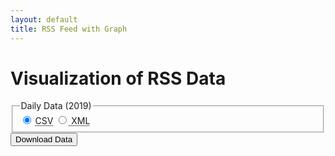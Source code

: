 ```yaml
---
layout: default
title: RSS Feed with Graph
---
```


<h1>Visualization of RSS Data</h1>

<form method="get" action="http://climate.weather.gc.ca/climate_data/bulk_data_e.html?hlyRange=%7C&amp;dlyRange=1933-03-01%7C2019-07-18&amp;mlyRange=1933-01-01%7C2006-02-01&amp;StationID=6614&amp;Prov=NL&amp;urlExtension=_e.html&amp;searchType=stnName&amp;optLimit=yearRange&amp;StartYear=1840&amp;EndYear=2019&amp;selRowPerPage=25&amp;Line=0&amp;searchMethod=begins&amp;Month=7&amp;Day=13&amp;txtStationName=DEER+LAKE&amp;timeframe=2&amp;Year=2019">
					<fieldset class="mrgn-bttm-md">
                    <legend class="download">Daily Data (2019)</legend>
					<div>
						<label for="bulkCsvLink" class="radio-inline"><input class="deselect-off" checked="checked" type="radio" id="bulkCsvLink" value="csv" name="format"> <abbr title="Comma Separated Values">CSV</abbr></label>
						<label for="bulkXmlLink" class="radio-inline"><input class="deselect-off" type="radio" id="bulkXmlLink" name="format" value="xml"><abbr title="Extensible Markup Language">&nbsp;XML</abbr></label>
					</div>
				    </fieldset>
				<input class="wb-inv position-top" type="hidden" name="stationID" value="6614">
				<input class="wb-inv position-top" type="hidden" name="Year" value="2019">
				<input class="wb-inv position-top" type="hidden" name="Month" value="7">
				<input class="wb-inv position-top" type="hidden" name="Day" value="1">
				<input class="wb-inv position-top" type="hidden" name="timeframe" value="2">
                <input class="btn btn-default text-center mrgn-bttm-md" type="submit" name="submit" value="Download Data">
</form>
<script>
// Create the XHR object.
function createCORSRequest(method, url) {
  var xhr = new XMLHttpRequest();
  if ("withCredentials" in xhr) {
    // XHR for Chrome/Firefox/Opera/Safari.
    xhr.open(method, url, true);
  } else if (typeof XDomainRequest != "undefined") {
    // XDomainRequest for IE.
    xhr = new XDomainRequest();
    xhr.open(method, url);
  } else {
    // CORS not supported.
    xhr = null;
  }
  return xhr;
}

// Helper method to parse the title tag from the response.
function getTitle(text) {
  return text.match('<title>(.*)?</title>')[1];
}

// Make the actual CORS request.
function makeCorsRequest() {
  // This is a sample server that supports CORS.
  // var url = 'http://html5rocks-cors.s3-website-us-east-1.amazonaws.com/index.html';
  var url = "https://weather.gc.ca/rss/city/nl-39_e.xml"

  var xhr = createCORSRequest('GET', url);
  if (!xhr) {
    alert('CORS not supported');
    return;
  }

  // Response handlers.
  xhr.onload = function() {
    var text = xhr.responseText;
    var title = getTitle(text);
    alert('Response from CORS request to ' + url + ': ' + title);
  };

  xhr.onerror = function() {
    alert('Woops, there was an error making the request.');
  };

  xhr.send();
}

makeCORSRequest();
</script>
<div id="myplot" ></div>
<iframe id="noCORS" title="Environment Canada Weather" src="https://weather.gc.ca/rss/city/nl-39_e.xml"  allowtransparency="true" frameborder="0" style="visibility: hidden; width: 0; height: 0; border: 0; border: none; position: absolute;"></iframe>
<!-- iframe id="noCORS" title="Environment Canada Weather"  width="100%" height="300px" src="https://weather.gc.ca/rss/city/nl-39_e.xml"  allowtransparency="true" frameborder="0"></iframe -->

<script type="text/python">
from browser import document, window
import time
import math
import json
from datetime import datetime
from browser import timer
from email import message_from_string 
from browser.timer import request_animation_frame as raf
from browser.timer import cancel_animation_frame as caf

# paramters of graph
theta0 = 0.0
falseTheta = 0 
nx = 10

def UpdateTheta0(delta):
    global theta0,falseTheta
    #    
    delta = delta % 360.0 #make sure delta is positive and modulo 360
    if falseTheta == 0:
        theta0 += delta
    else:
        theta0 -= delta
    #fi
    if theta0>360.0:
        theta0 = 360.0 - (theta0%360.0)
        falseTheta = 360
    if theta0<0.0:
        theta0 = - (theta0%-360.0)
        falseTheta = 0
    #fi
    return ((360.0 - theta0) if falseTheta else theta0)
    
# animation/timer state variables
stopRequested = False
timerInstances = 0
counter = datetime.now()
id = None

# 'importing' the library
Bokeh = window.Bokeh
plt = Bokeh.Plotting
source = Bokeh.ColumnDataSource.new({
    'data': {'x': [x * 360.0/nx for x in range(nx+1)], 'y': [0.0]*(nx+1) }
})
# create some ranges for the plot
xdr = Bokeh.Range1d.new({ "start": -0.01, "end": 360.01 });
ydr = Bokeh.Range1d.new({ "start": -10.01, "end": 10.01 });

# make the plot and add some tools
tools = "pan,zoom_in,zoom_out,reset"
fig1 = plt.figure({'title': "Sine wave (1 RPM)", 'tools': tools})
fig1.line({"x": {"field" : "x"}, "y": {"field": "y"}, "source" : source,
    "line_color": "#666699",
    "line_width": 2
})
fig1.x_range=xdr
fig1.y_range=ydr

# show the plot
mydiv = document['myplot']
#plt.show(fig1, mydiv.elt)

def UpdateFig1(theta0):
    global nx
    # generate the source data
    delta = (360.0/nx)%360.0    
    lx = [x * delta for x in range(nx+1)]
    ly = [ 10.0 * math.sin(math.radians(theta0+dTheta)) for dTheta in lx]
    #update the source data
    #source.data.x = lx
    source.data.y = ly
    source.change.emit()
    
#animation/timed updates
def TimerUpdate(o):
    global stopRequested
    global id
    global counter
    #
    if stopRequested:
        id = None
    else:
        now = datetime.now()
        elapsed = now - counter
        if elapsed.total_seconds()>=1.0:
            counter = now
            theta0 = UpdateTheta0(6.0) #6-degrees per second
            UpdateFig1(theta0)
        #
        id = raf(TimerUpdate)

def StartHandler(ev):
    global stopRequested
    global timerInstances
    global id
    global counter
    #
    stopRequested = False
    if (timerInstances == 0) and (id is None):
        timerInstances = 1
        counter = datetime.now()
        id = raf(TimerUpdate)

def StopHandler(ev):
    global stopRequested
    global timerInstances
    global id
    if not (id is None):
        caf(id)
        id = None
    if timerInstances>0:
        timerInstances -= 1
    stopRequested = True


def fake_qs():
    return "?foo=%s"%time.time()
        
feeds = 0
def AfterLoading():
    global feeds
    feeds += 1
    message = "%i success"%feeds + ("" if feeds==1 else "es")
    iframe = document["noCORS"]
    details = iframe.contentDocument
    if details:
        message = "<b>"+message+"</b>"
    else:
        try:
            details = iframe.contentWindow.document
            message = "<b>"+message+"</b>"
        except:
            message = "<s>"+message+"</s>"
    #fi            
    document["myplot"].innerHTML = message

def UpdateRSS():
    iframe = document["noCORS"]
    url = "https://weather.gc.ca/rss/city/nl-39_e.xml"
    iframe.src = url+fake_qs();
    # newsFeed = email.feedparser.parse("https://weather.gc.ca/rss/city/nl-39_e.xml")
    timer.set_timeout(UpdateRSS, 20000)
    AfterLoading()
    
#UpdateFig1(theta0)
#StartHandler(0)
timer.set_timeout(UpdateRSS, 20000)
</script>
